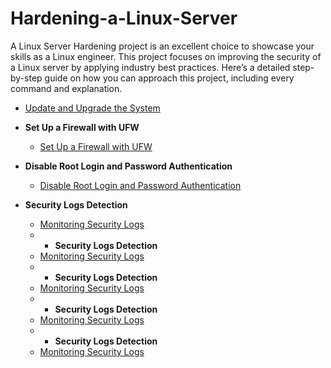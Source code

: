 # Hardening-a-Linux-Server
A Linux Server Hardening project is an excellent choice to showcase your skills as a Linux engineer. This project focuses on improving the security of a Linux server by applying industry best practices. Here’s a detailed step-by-step guide on how you can approach this project, including every command and explanation.



  - [Update and Upgrade the System](https://github.com/TayLuo/Hardening-a-Linux-Server/blob/main/Update%20Your%20System)
- <b>Set Up a Firewall with UFW</b>
  - [Set Up a Firewall with UFW](https://github.com/TayLuo/Hardening-a-Linux-Server/blob/main/Firewall%20with%20UFW)
 
- <b>Disable Root Login and Password Authentication</b>
  - [Disable Root Login and Password Authentication](https://github.com/TayLuo/Hardening-a-Linux-Server/blob/main/Protect%20Your%20Root)

- <b>Security Logs Detection</b>
  - [Monitoring Security Logs](https://github.com/TayLuo/Cybersecurity-Project-with-PowerShell/blob/main/EventLog%20Monitoring.txt)
  - - <b>Security Logs Detection</b>
  - [Monitoring Security Logs](https://github.com/TayLuo/Cybersecurity-Project-with-PowerShell/blob/main/EventLog%20Monitoring.txt)
  - - <b>Security Logs Detection</b>
  - [Monitoring Security Logs](https://github.com/TayLuo/Cybersecurity-Project-with-PowerShell/blob/main/EventLog%20Monitoring.txt)
  - - <b>Security Logs Detection</b>
  - [Monitoring Security Logs](https://github.com/TayLuo/Cybersecurity-Project-with-PowerShell/blob/main/EventLog%20Monitoring.txt)
  - - <b>Security Logs Detection</b>
  - [Monitoring Security Logs](https://github.com/TayLuo/Cybersecurity-Project-with-PowerShell/blob/main/EventLog%20Monitoring.txt)
